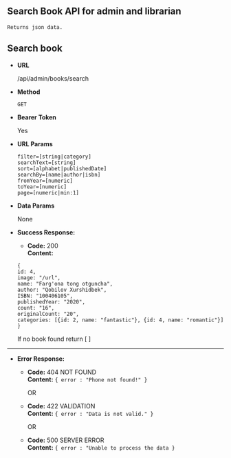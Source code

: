 **Search Book API for admin and librarian**
----
    Returns json data.

## Search book

* **URL**

  /api/admin/books/search

* **Method**

  `GET`

* **Bearer Token**

   Yes

* **URL Params**
  
  `filter=[string|category]` <br/>
  `searchText=[string]` <br/>
  `sort=[alphabet|publishedDate]` <br/>
  `searchBy=[name|author|isbn]` <br/>
  `fromYear=[numeric]` <br/>
  `toYear=[numeric]` <br/>
  `page=[numeric|min:1]` <br/>

* **Data Params**

  None

* **Success Response:**

    * **Code:** 200 <br/>
      **Content:** 
  
  `{`<br/>
      `id: 4, ` </br>
      `image: "/url",` </br>
      `name: "Farg'ona tong otguncha",`</br>
      `author: "Qobilov Xurshidbek",`</br>
      `ISBN: "100406105",`</br>
      `publishedYear: "2020",`</br>
      `count: "16",`</br>
      `originalCount: "20",`</br>
      `categories: [{id: 2, name: "fantastic"}, {id: 4, name: "romantic"}]`</br>
      `}` </br>
  
  If no book found return [ ]
----
 


* **Error Response:**

    * **Code:** 404 NOT FOUND <br />
      **Content:** `{ error : "Phone not found!" }`

      OR

    * **Code:** 422 VALIDATION <br />
      **Content:** `{ error : "Data is not valid." }`

      OR

    * **Code:** 500 SERVER ERROR <br />
      **Content:** `{ error : "Unable to process the data }`

